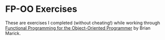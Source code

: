 # FP-OO Exercises

These are exercises I completed (without cheating!) while working through [Functional Programming for the Object-Oriented Programmer](https://leanpub.com/fp-oo) by Brian Marick.
